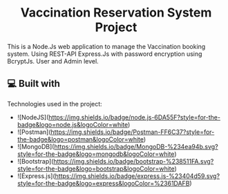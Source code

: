 <h1 align="center" id="title">Vaccination Reservation System Project</h1>

<p id="description">This is a Node.Js web application to manage the Vaccination booking system. Using REST-API Express.Js with password encryption using BcryptJs. User and Admin level.</p>

  
  
<h2>💻 Built with</h2>

Technologies used in the project:

*   !\[NodeJS\](https://img.shields.io/badge/node.js-6DA55F?style=for-the-badge&logo=node.js&logoColor=white)
*   !\[Postman\](https://img.shields.io/badge/Postman-FF6C37?style=for-the-badge&logo=postman&logoColor=white)
*   !\[MongoDB\](https://img.shields.io/badge/MongoDB-%234ea94b.svg?style=for-the-badge&logo=mongodb&logoColor=white)
*   !\[Bootstrap\](https://img.shields.io/badge/bootstrap-%238511FA.svg?style=for-the-badge&logo=bootstrap&logoColor=white)
*   !\[Express.js\](https://img.shields.io/badge/express.js-%23404d59.svg?style=for-the-badge&logo=express&logoColor=%2361DAFB)
